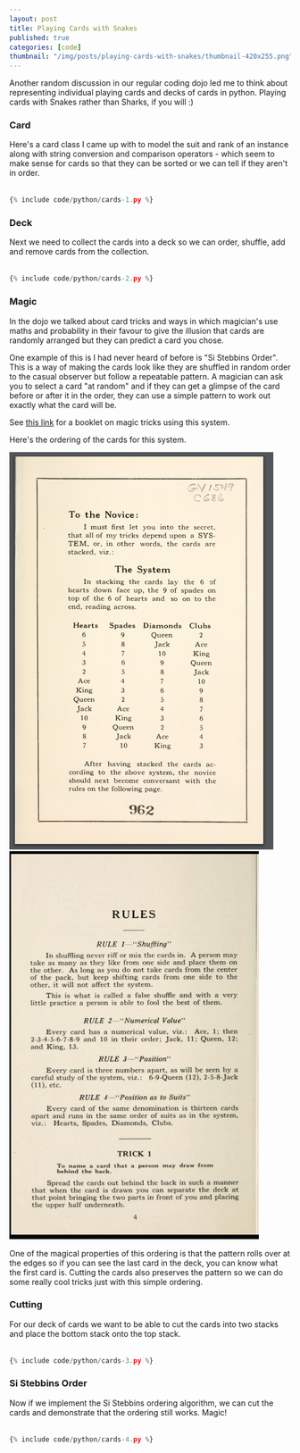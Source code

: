 ```yaml
---
layout: post
title: Playing Cards with Snakes
published: true
categories: [code]
thumbnail: "/img/posts/playing-cards-with-snakes/thumbnail-420x255.png"
---
```


Another random discussion in our regular coding dojo led me to think about representing individual playing cards and decks of cards in python. Playing cards with Snakes rather than Sharks, if you will :)

### Card

Here's a card class I came up with to model the suit and rank of an instance along with string conversion and comparison operators - which seem to make sense for cards so that they can be sorted or we can tell if they aren't in order.

```python

{% include code/python/cards-1.py %}

```

### Deck

Next we need to collect the cards into a deck so we can order, shuffle, add and remove cards from the collection.

```python

{% include code/python/cards-2.py %}

```

### Magic

In the dojo we talked about card tricks and ways in which magician's use maths and probability in their favour to give the illusion that cards are randomly arranged but they can predict a card you chose.

One example of this is I had never heard of before is "Si Stebbins Order". This is a way of making the cards look like they are shuffled in random order to the casual observer but follow a repeatable pattern. A magician can ask you to select a card "at random" and if they can get a glimpse of the card before or after it in the order, they can use a simple pattern to work out exactly what the card will be.

See <a href="https://www.deceptionary.com/ftp/SStebbins.pdf">this link</a> for a booklet on magic tricks using this system.

Here's the ordering of the cards for this system.

<img src="/img/posts/playing-cards-with-snakes/sistebbins.png" alt="booklet page 1" />

<img src="/img/posts/playing-cards-with-snakes/sirules.png" alt="booklet page 2" />

One of the magical properties of this ordering is that the pattern rolls over at the edges so if you can see the last card in the deck, you can know what the first card is. Cutting the cards also preserves the pattern so we can do some really cool tricks just with this simple ordering.

### Cutting

For our deck of cards we want to be able to cut the cards into two stacks and place the bottom stack onto the top stack.

```python

{% include code/python/cards-3.py %}

```

### Si Stebbins Order

Now if we implement the Si Stebbins ordering algorithm, we can cut the cards and demonstrate that the ordering still works. Magic!

```python

{% include code/python/cards-4.py %}

```
